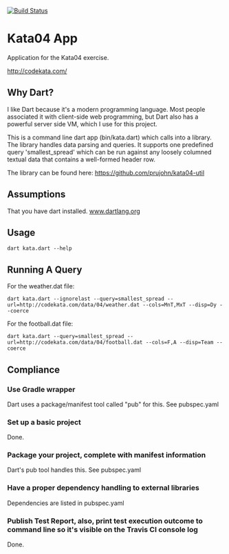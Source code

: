 [![Build Status](https://travis-ci.org/prujohn/kata04.svg?branch=master)](https://travis-ci.org/prujohn/kata04)

# Kata04 App

Application for the Kata04 exercise.

http://codekata.com/

## Why Dart?
I like Dart because it's a modern programming language.  Most people associated it with client-side web programming,
but Dart also has a powerful server side VM, which I use for this project.

This is a command line dart app (bin/kata.dart) which calls into a library.  The library handles data parsing and queries.  It
supports one predefined query 'smallest_spread' which can be run against any loosely columned textual data that contains
a well-formed header row.

The library can be found here: https://github.com/prujohn/kata04-util

## Assumptions
That you have dart installed.  www.dartlang.org

## Usage
    dart kata.dart --help

## Running A Query
For the weather.dat file:
    
    dart kata.dart --ignorelast --query=smallest_spread --url=http://codekata.com/data/04/weather.dat --cols=MnT,MxT --disp=Dy --coerce

For the football.dat file:
    
    dart kata.dart --query=smallest_spread --url=http://codekata.com/data/04/football.dat --cols=F,A --disp=Team --coerce

## Compliance
### Use Gradle wrapper
Dart uses a package/manifest tool called "pub" for this.  See pubspec.yaml

###  Set up a basic project
Done.

### Package your project, complete with manifest information
Dart's pub tool handles this.  See pubspec.yaml

### Have a proper dependency handling to external libraries
Dependencies are listed in pubspec.yaml

### Publish Test Report, also, print test execution outcome to command line so it's visible on the Travis CI console log
Done.
